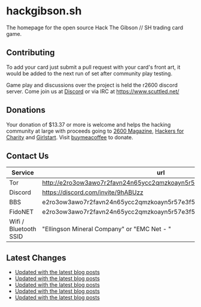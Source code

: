 # hackgibson.sh
The homepage for the open source Hack The Gibson // SH trading card game.


## Contributing

To add your card just submit a pull request with your card's front art, it would be added to the next run of set after community play testing.

Game play and discussions over the project is held the r2600 discord server. Come join us at [Discord](https://discord.com/invite/9hABUzz) or via IRC at https://www.scuttled.net/


## Donations

Your donation of $13.37 or more is welcome and helps the hacking community at large with proceeds going to [2600 Magazine](https://2600.com/), [Hackers for Charity](https://hackersforcharity.org) and [Girlstart](https://girlstart.org).  Visit [buymeacoffee](https://www.buymeacoffee.com/hackgibson.sh) to donate.


## Contact Us

Service | url
-|-
Tor | http://e2ro3ow3awo7r2favn24n65ycc2qmzkoayn5r57e3f56nvjwdcgg32ad.onion
Discord | https://discord.com/invite/9hABUzz
BBS | e2ro3ow3awo7r2favn24n65ycc2qmzkoayn5r57e3f56nvjwdcgg32ad.onion:23
FidoNET | e2ro3ow3awo7r2favn24n65ycc2qmzkoayn5r57e3f56nvjwdcgg32ad.onion:24554
Wifi / Bluetooth SSID | "Ellingson Mineral Company" or "EMC Net - <fidonet address>"

## Latest Changes
<!-- BLOG-POST-LIST:START -->
- [Updated with the latest blog posts](https://github.com/DFW2600/hackgibson.sh/commit/accbe84547f96cfc1b28110068575cc32baf532e)
- [Updated with the latest blog posts](https://github.com/DFW2600/hackgibson.sh/commit/c172c5704303ca2898642c4de15492c55029bca5)
- [Updated with the latest blog posts](https://github.com/DFW2600/hackgibson.sh/commit/4d2bdd7f791190a1ec985e5cb5b68414fb0a3981)
- [Updated with the latest blog posts](https://github.com/DFW2600/hackgibson.sh/commit/0f2aee8ee3f5fdbd29e947f044f861a0bc639bb9)
- [Updated with the latest blog posts](https://github.com/DFW2600/hackgibson.sh/commit/5b0c9eb8d96710ba5388220e456d6b864184f9a6)
<!-- BLOG-POST-LIST:END -->
